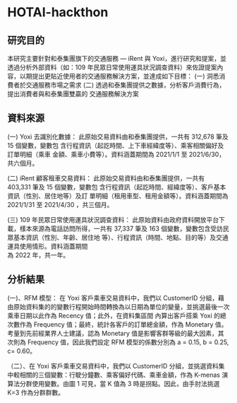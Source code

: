 # HOTAI-hackthon

## 研究目的
本研究主要針對和泰集團旗下的交通服務 — iRent 與 Yoxi，進行研究和提案，並透過分析外部資料（如：109 年民眾日常使用運具狀況調查資料）來佐證提案內容，以期提出更貼近使用者的交通服務解決方案，並達成如下目標：
  (一) 洞悉消費者於交通服務市場之需求
  (二) 透過和泰集團提供之數據，分析客戶消費行為，提出消費者與和泰集團雙贏的
       交通服務解決方案

## 資料來源
  (一) Yoxi 去識別化數據：
       此原始交易資料由和泰集團提供，一共有 312,678 筆及 15 個變數，變數包
       含行程資訊（起訖時間、上下車經緯度等）、乘客相關偏好及訂單明細（乘車
       金額、乘車小費等）。資料涵蓋期間為 2021/1/1 至 2021/6/30，共六個月。    
       
  (二) iRent 顧客租車交易資料：
       此原始交易資料由和泰集團提供，一共有 403,331 筆及 15 個變數，變數包
       含行程資訊（起訖時間、經緯度等）、客戶基本資訊（性別、居住地等）及訂
       單明細（租用車型、租用金額等）。資料涵蓋期間為 2021/1/31 至 2021/4/30 
       ，共三個月。
       
  (三) 109 年民眾日常使用運具狀況調查資料：
       此原始資料由政府資料開放平台下載，樣本來源為電話訪問所得，一共有 
         37,337 筆及 163 個變數，變數包含受訪民眾基本資訊（性別、年齡、居住地
       等）、行程資訊（時間、地點、目的等）及交通運具使用情形。資料涵蓋期間  
       為 2022 年，共一年。

## 分析結果
  (一)、RFM 模型：
      在 Yoxi 客戶乘車交易資料中，我們以 CustomerID 分組，藉由原始資料集的的變數行程開始時間轉換為以日期為單位的變量，並挑選最後一次乘車日期以此作為 Recency 值；此外，在資料集區間        內算出客戶搭乘 Yoxi 的總次數作為 Frequency 值；最終，統計各客戶的訂單總金額，作為 Monetary 值。考量到先前經業界人士建議，認為 Monetary 值是影響客群等級的最大因素，其次則為 Frequency 值，因此我們設定 RFM 模型的係數分別為 a = 0.15, b = 0.25, c= 0.60。
      
（二）、在 Yoxi 客戶乘車交易資料中，我們以 CustomerID 分組，並挑選資料集中較相關的三個變數：行駛分鐘數、乘客偏好代碼、乘車金額，作為 K-menas 演算法分群使用變數。由圖 1 可見，當 K 值為 3 時是拐點。因此，由手肘法挑選 K=3 作為分群群數。
